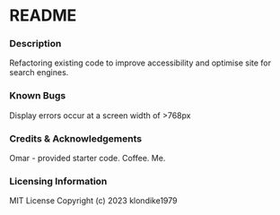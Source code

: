 # README

### Description
Refactoring existing code to improve accessibility and optimise site for search engines.

### Known Bugs
Display errors occur at a screen width of >768px

### Credits & Acknowledgements
Omar - provided starter code.
Coffee.
Me.


### Licensing Information
MIT License
Copyright (c) 2023 klondike1979